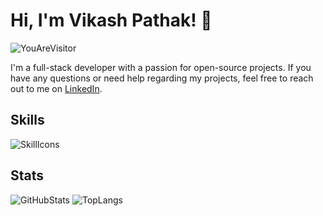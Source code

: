 # Hi, I'm Vikash Pathak! 👋

![YouAreVisitor](https://komarev.com/ghpvc/?username=pathakvikash&label=You+Are+Visitor&color=blueviolet&style=for-the-badge)

I'm a full-stack developer with a passion for open-source projects. If you have any questions or need help regarding my projects, feel free to reach out to me on [LinkedIn](https://www.linkedin.com/in/vikash-pathak-298a01183/).

## Skills

![SkillIcons](https://skillicons.dev/icons?i=js,html,css,py,ts,git,github,nodejs,tailwind,nextjs,react,redux,express,solidity)

## Stats

![GitHubStats](https://github-readme-stats.vercel.app/api?username=pathakvikash&show_icons=true&title_color=blueviolet&bg_color=00000000&icon_color=blueviolet&hide_border=true&text_color=AFE1AF&card_width=350)
![TopLangs](https://github-readme-stats.vercel.app/api/top-langs/?username=pathakvikash&layout=compact&title_color=blueviolet&bg_color=00000000&icon_color=blueviolet&hide_border=true&text_color=AFE1AF&card_width=350)
